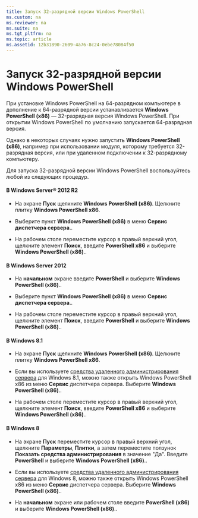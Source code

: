 ```yaml
---
title: Запуск 32-разрядной версии Windows PowerShell
ms.custom: na
ms.reviewer: na
ms.suite: na
ms.tgt_pltfrm: na
ms.topic: article
ms.assetid: 12b31890-2609-4a76-8c24-0ebe78084f50
---
```

# Запуск 32-разрядной версии Windows PowerShell
При установке Windows PowerShell на 64-разрядном компьютере в дополнение к 64-разрядной версии устанавливается **Windows PowerShell (x86)** — 32-разрядная версия Windows PowerShell. При открытии Windows PowerShell по умолчанию запускается 64-разрядная версия.

Однако в некоторых случаях нужно запустить **Windows PowerShell (x86)**, например при использовании модуля, которому требуется 32-разрядная версия, или при удаленном подключении к 32-разрядному компьютеру.

Для запуска 32-разрядной версии Windows PowerShell воспользуйтесь любой из следующих процедур.

#### В Windows Server® 2012 R2

-   На экране **Пуск** щелкните **Windows PowerShell (x86)**. Щелкните плитку **Windows PowerShell x86**.

-   Выберите пункт **Windows PowerShell (x86)** в меню **Сервис** **диспетчера сервера**..

-   На рабочем столе переместите курсор в правый верхний угол, щелкните элемент **Поиск**, введите **PowerShell x86** и выберите **Windows PowerShell (x86)**..

#### В Windows Server 2012

-   На **начальном** экране введите **PowerShell** и выберите **Windows PowerShell (x86)**..

-   Выберите пункт **Windows PowerShell (x86)** в меню **Сервис** **диспетчера сервера**..

-   На рабочем столе переместите курсор в правый верхний угол, щелкните элемент **Поиск**, введите **PowerShell** и выберите **Windows PowerShell (x86)**..

#### В Windows 8.1

-   На экране **Пуск** щелкните **Windows PowerShell (x86)**. Щелкните плитку **Windows PowerShell x86**.

-   Если вы используете [средства удаленного администрирования сервера](http://go.microsoft.com/fwlink/?LinkID=304145) для Windows 8.1, можно также открыть Windows PowerShell x86 из меню **Сервис** диспетчера сервера. Выберите **Windows PowerShell (x86)**..

-   На рабочем столе переместите курсор в правый верхний угол, щелкните элемент **Поиск**, введите **PowerShell x86** и выберите **Windows PowerShell (x86)**..

#### В Windows 8

-   На экране **Пуск** переместите курсор в правый верхний угол, щелкните **Параметры**, **Плитки**, а затем переместите ползунок **Показать средства администрирования** в значение "Да". Введите **PowerShell** и выберите **Windows PowerShell (x86)**..

-   Если вы используете [средства удаленного администрирования сервера](http://www.microsoft.com/download/details.aspx?id=28972) для Windows 8, можно также открыть Windows PowerShell x86 из меню **Сервис** диспетчера сервера. Выберите **Windows PowerShell (x86)**..

-   На **начальном** экране или рабочем столе введите **PowerShell (x86)** и выберите **Windows PowerShell (x86)**..



<!--HONumber=May16_HO2-->


